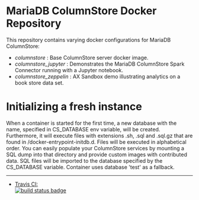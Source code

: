 # MariaDB ColumnStore Docker Repository
This repository contains varying docker configurations for MariaDB ColumnStore:
- *columnstore* : Base ColumnStore server docker image.
- *columnstore_jupyter* : Demonstrates the MariaDB ColumnStore Spark Connector running with a Jupyter notebook.
- *columnstore_zeppelin* : AX Sandbox demo illustrating analytics on a book store data set.

# Initializing a fresh instance
When a container is started for the first time, a new database with the name, specified in CS_DATABASE env variable, will be created. Furthermore, it will execute files with extensions .sh, .sql and .sql.gz that are found in /docker-entrypoint-initdb.d. Files will be executed in alphabetical order. You can easily populate your ColumnStore services by mounting a SQL dump into that directory and provide custom images with contributed data. SQL files will be imported to the database specified by the CS_DATABASE variable. Container uses database 'test' as a fallback.

---

-	[Travis CI:  
	![build status badge](https://img.shields.io/travis/mariadb-corporation/mariadb-columnstore-docker/master.svg)](https://travis-ci.org/mariadb-corporation/mariadb-columnstore-docker/branches)

